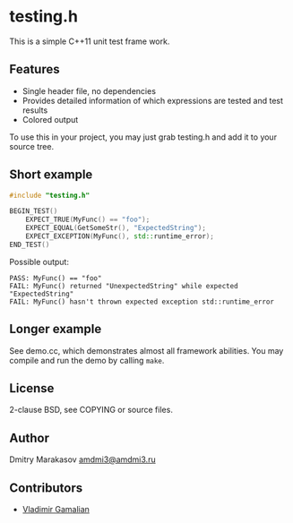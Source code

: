 # testing.h #

This is a simple C++11 unit test frame work.

## Features ##

* Single header file, no dependencies
* Provides detailed information of which expressions are tested and test results
* Colored output

To use this in your project, you may just grab testing.h and add it to
your source tree.

## Short example ##

```c++
#include "testing.h"

BEGIN_TEST()
    EXPECT_TRUE(MyFunc() == "foo");
    EXPECT_EQUAL(GetSomeStr(), "ExpectedString");
    EXPECT_EXCEPTION(MyFunc(), std::runtime_error);
END_TEST()
```

Possible output:

```
PASS: MyFunc() == "foo"
FAIL: MyFunc() returned "UnexpectedString" while expected "ExpectedString"
FAIL: MyFunc() hasn't thrown expected exception std::runtime_error
```

## Longer example ##

See demo.cc, which demonstrates almost all framework abilities. You
may compile and run the demo by calling ```make```.

## License ##

2-clause BSD, see COPYING or source files.

## Author ##

Dmitry Marakasov <amdmi3@amdmi3.ru>

## Contributors ##

* [Vladimir Gamalian](https://github.com/vladimirgamalian)
